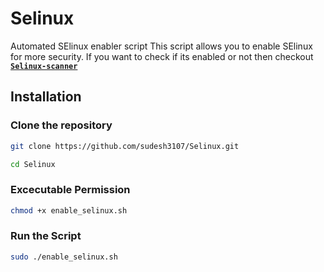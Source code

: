 # Selinux
Automated SElinux enabler script
This script allows you to enable SElinux for more security.
If you want to check if its enabled or not then checkout **[`Selinux-scanner`](https://github.com/sudesh3107/Selinux-scanner.git)**
## Installation

### Clone the repository

```bash
git clone https://github.com/sudesh3107/Selinux.git
```
```bash
cd Selinux
```

### Excecutable Permission

```bash
chmod +x enable_selinux.sh
```
### Run the Script

```bash
sudo ./enable_selinux.sh
```
